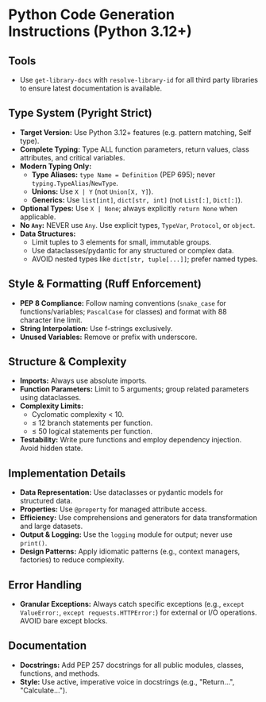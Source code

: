 # Python Code Generation Instructions (Python 3.12+)

## Tools
- Use `get-library-docs` with `resolve-library-id` for all third party libraries to ensure latest documentation is available.

## Type System (Pyright Strict)
- **Target Version:** Use Python 3.12+ features (e.g. pattern matching, Self type).
- **Complete Typing:** Type ALL function parameters, return values, class attributes, and critical variables.
- **Modern Typing Only:**
  - **Type Aliases:** `type Name = Definition` (PEP 695); never `typing.TypeAlias`/`NewType`.
  - **Unions:** Use `X | Y` (not `Union[X, Y]`).
  - **Generics:** Use `list[int]`, `dict[str, int]` (not `List[:]`, `Dict[:]`).
- **Optional Types:** Use `X | None`; always explicitly `return None` when applicable.
- **No `Any`:** NEVER use `Any`. Use explicit types, `TypeVar`, `Protocol`, or `object`.
- **Data Structures:**
  - Limit tuples to 3 elements for small, immutable groups.
  - Use dataclasses/pydantic for any structured or complex data.
  - AVOID nested types like `dict[str, tuple[...]]`; prefer named types.

## Style & Formatting (Ruff Enforcement)
- **PEP 8 Compliance:** Follow naming conventions (`snake_case` for functions/variables; `PascalCase` for classes) and format with 88 character line limit.
- **String Interpolation:** Use f-strings exclusively.
- **Unused Variables:** Remove or prefix with underscore.

## Structure & Complexity
- **Imports:** Always use absolute imports.
- **Function Parameters:** Limit to 5 arguments; group related parameters using dataclasses.
- **Complexity Limits:**
  - Cyclomatic complexity < 10.
  - ≤ 12 branch statements per function.
  - ≤ 50 logical statements per function.
- **Testability:** Write pure functions and employ dependency injection. Avoid hidden state.

## Implementation Details
- **Data Representation:** Use dataclasses or pydantic models for structured data.
- **Properties:** Use `@property` for managed attribute access.
- **Efficiency:** Use comprehensions and generators for data transformation and large datasets.
- **Output & Logging:** Use the `logging` module for output; never use `print()`.
- **Design Patterns:** Apply idiomatic patterns (e.g., context managers, factories) to reduce complexity.

## Error Handling
- **Granular Exceptions:** Always catch specific exceptions (e.g., `except ValueError:`, `except requests.HTTPError:`) for external or I/O operations. AVOID bare except blocks.

## Documentation
- **Docstrings:** Add PEP 257 docstrings for all public modules, classes, functions, and methods.
- **Style:** Use active, imperative voice in docstrings (e.g., "Return...", "Calculate...").
